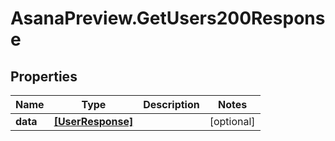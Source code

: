 # AsanaPreview.GetUsers200Response

## Properties

Name | Type | Description | Notes
------------ | ------------- | ------------- | -------------
**data** | [**[UserResponse]**](UserResponse.md) |  | [optional] 


